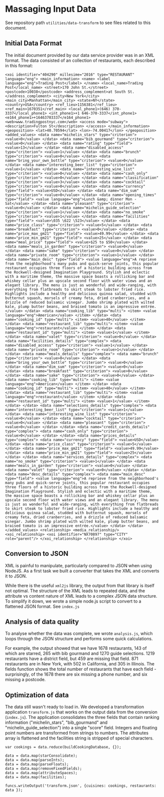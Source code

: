 # Massaging Input Data

See repository path `utilities/data-transform` to see files related to this document.

## Initial Data Format

The initial document provided by our data service provider was in an XML format. The data consisted of an collection of restaurants, each described in this format:

```
<xoi identifier="404290" millesime="2016" type="RESTAURANT" language="eng"> <main_information> <name> <label language="eng">Trading Post</label> </name> <local_name>Trading Post</local_name> <street>170 John St.</street> <postcode>10038</postcode> <address_complement>at South St.</address_complement> <city>New York</city> <main_city>Manhattan</main_city> <state>NY</state> <country>USA</country> <ref_lieu>1156381</ref_lieu> <ref_main>1670351</ref_main> <local_phone1>(646) 370-3337</local_phone1> <int_phone1>+1 646-370-3337</int_phone1> <e164_phone1>+16463703337</e164_phone1> <web>www.tradingpostnyc.com</web> <access mode="subway"> <description>Fulton St</description> </access> </main_information> <geoposition> <lat>40.70594</lat> <lon>-74.00417</lon> </geoposition> <added_values> <data name="michelin_stars" type="criterion"> <value>0</value> </data> <data name="bib_gourmand" type="criterion"> <value>0</value> </data> <data name="rating" type="field"> <value>13</value> </data> <data name="disabled_access" type="criterion"> <value>1</value> </data> <data name="brunch" type="criterion"> <value>0</value> </data> <data name="bring_your_own_bottle" type="criterion"> <value>0</value> </data> <data name="interesting_beer_list" type="criterion"> <value>1</value> </data> <data name="interesting_wine_list" type="criterion"> <value>0</value> </data> <data name="cash_only" type="criterion"> <value>0</value> </data> <data name="classification" type="criterion"> <value>3</value> </data> <data name="cocktail" type="criterion"> <value>0</value> </data> <data name="currency" type="field"> <value>USD</value> </data> <data name="dim_sum" type="criterion"> <value>0</value> </data> <data name="opening_times" type="field"> <value language="eng">Lunch &amp; dinner Mon - Sat</value> </data> <data name="pleasant" type="criterion"> <value>0</value> </data> <data name="michelin_guide_selection" type="criterion"> <value>1</value> </data> <data name="no_smoke" type="criterion"> <value>1</value> </data> <data name="facilities" type="field"> <value>\035 \622 \523</value> </data> <data name="price_class" type="criterion"> <value>5</value> </data> <data name="breakfast" type="criterion"> <value>0</value> </data> <data name="price_max_gm21" type="field"> <value>49.99</value> </data> <data name="price_min_gm21" type="field"> <value>25</value> </data> <data name="meal_price" type="field"> <value>$25 to $50</value> </data> <data name="meals_in_garden" type="criterion"> <value>0</value> </data> <data name="sake" type="criterion"> <value>0</value> </data> <data name="private_room" type="criterion"> <value>1</value> </data> <data name="main_desc" type="field"> <value language="eng">A reprieve from the neighborhood's many pubs and quick-serve joints, this popular restaurant occupies three floors of a historic building across from the Rockwell-designed Imagination Playground. Stylish and eclectic with a maritime theme, the massive space boasts a rollicking bar and whiskey cellar plus an upscale second floor with water views and an elegant library. The menu is just as wonderful and wide-ranging, with everything from flatbreads to skirt steak to lobster fried rice. Highlights include a healthy and delicious quinoa salad, studded with butternut squash, morsels of creamy feta, dried cranberries, and a drizzle of reduced balsamic vinegar. Jumbo shrimp plated with wilted kale, plump butter beans, and braised tomato is an impressive entrée.</value> </data> <data name="cooking_lib" type="multi"> <item> <value language="eng">American</value> </item> </data> <data name="cooking_id" type="multi"> <item> <value>40</value> </item> </data> <data name="restaurant_lib" type="multi"> <item> <value language="eng">restaurant</value> </item> </data> <data name="restaurant_id" type="multi"> <item> <value>1</value> </item> </data> <data name="valet" type="criterion"> <value>0</value> </data> <data name="facilities_details" type="complex"> <data name="disabled_access" type="criterion"> <value>1</value> </data> <data name="private_room" type="criterion"> <value>1</value> </data> </data> <data name="meals_details" type="complex"> <data name="brunch" type="criterion"> <value>0</value> </data> <data name="bring_your_own_bottle" type="criterion"> <value>0</value> </data> <data name="dim_sum" type="criterion"> <value>0</value> </data> <data name="breakfast" type="criterion"> <value>0</value> </data> <data name="sake" type="criterion"> <value>0</value> </data> <data name="cooking_lib" type="multi"> <item> <value language="eng">American</value> </item> </data> <data name="cooking_id" type="multi"> <item> <value>40</value> </item> </data> <data name="restaurant_lib" type="multi"> <item> <value language="eng">restaurant</value> </item> </data> <data name="restaurant_id" type="multi"> <item> <value>1</value> </item> </data> </data> <data name="selections_details" type="complex"> <data name="interesting_beer_list" type="criterion"> <value>1</value> </data> <data name="interesting_wine_list" type="criterion"> <value>0</value> </data> <data name="cocktail" type="criterion"> <value>0</value> </data> <data name="pleasant" type="criterion"> <value>0</value> </data> </data> <data name="credit_cards_details" type="complex"> <data name="cash_only" type="criterion"> <value>0</value> </data> </data> <data name="prices_details" type="complex"> <data name="currency" type="field"> <value>USD</value> </data> <data name="price_class" type="criterion"> <value>5</value> </data> <data name="price_max_gm21" type="field"> <value>49.99</value> </data> <data name="price_min_gm21" type="field"> <value>25</value> </data> </data> <data name="services_details" type="complex"> <data name="no_smoke" type="criterion"> <value>1</value> </data> <data name="meals_in_garden" type="criterion"> <value>0</value> </data> <data name="valet" type="criterion"> <value>0</value> </data> </data> <data name="desc_details" type="complex"> <data name="main_desc" type="field"> <value language="eng">A reprieve from the neighborhood's many pubs and quick-serve joints, this popular restaurant occupies three floors of a historic building across from the Rockwell-designed Imagination Playground. Stylish and eclectic with a maritime theme, the massive space boasts a rollicking bar and whiskey cellar plus an upscale second floor with water views and an elegant library. The menu is just as wonderful and wide-ranging, with everything from flatbreads to skirt steak to lobster fried rice. Highlights include a healthy and delicious quinoa salad, studded with butternut squash, morsels of creamy feta, dried cranberries, and a drizzle of reduced balsamic vinegar. Jumbo shrimp plated with wilted kale, plump butter beans, and braised tomato is an impressive entrée.</value> </data> </data> </added_values> <relationship> <media_relationship/> <xoi_relationship> <xoi identifier="NX70897" type="CITY" role="parent"/> </xoi_relationship> </relationship> </xoi>
```

## Conversion to JSON

XML is painful to manipulate, particularly compared to JSON when using NodeJS. As a first task we built a converter that takes the XML and converts it to JSON.

While there is the useful `xml2js` library, the output from that library is itself not optimal. The structure of the XML leads to repeated data, and the attribute vs content nature of XML leads to a complex JSON data structure. To simplify it down, we wrote a simple node.js script to convert to a flattened JSON format. See `index.js`

## Analysis of data quality

To analyse whether the data was complete, we wrote `analysis.js`, which loops through the JSON structure and performs some quick calculations.

For example, the output showed that we have 1678 restaurants, 143 of which are starred, 265 with bib gourmand and 1270 guide selections. 1219 restaurants have a district field, but 459 are missing that field. 871 restaurants are in New York, with 502  in California, and 305 in Illinois. The fields function shows the total number of restaurants that have each field - surprisingly, of the 1678 there are six missing a phone number, and six missing a postcode.

## Optimization of data

The data still wasn't ready to load in. We developed a transformation application `transform.js` that works on the output data from the conversion \(`index.js`\). The application consolidates the three fields that contain ranking information \("michelin\_stars", "bib\_gourmand" and "michelin\_guide\_selection"\) into a single "score" field. Integers and floating point numbers are transformed from strings to numbers. The attributes array is flattened and the facilities string is stripped of special characters.

```
var cookings = data.reduce(buildCookingDatabase, {});

data = data.map(starConsolidate);
data = data.map(parseInts);
data = data.map(parseFloats);
data = data.map(removeFixedFields);
data = data.map(attributeSpaces);
data = data.map(facilities);

funcs.writeOutput('transform.json', {cuisines: cookings, restaurants: data });
```

